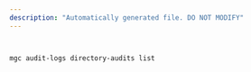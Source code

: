 ```yaml
---
description: "Automatically generated file. DO NOT MODIFY"
---
```


```bash


mgc audit-logs directory-audits list

```